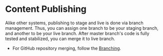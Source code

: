 # Content Publishing

Alike other systems, publishing to stage and live is done via branch management. Thus, you can assign one branch to be your staging branch, and another to be your live branch.
After master branch's code is fully tested and stabilized, you can merge it to live branch.

- For GitHub repository merging, follow the [Branching](https://gist.github.com/digitaljhelms/4287848).